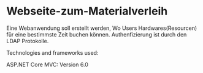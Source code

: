 # Webseite-zum-Materialverleih
Eine Webanwendung soll erstellt werden, Wo Users Hardwares(Resourcen) für eine bestimmste Zeit buchen können. Authenfizierung ist durch den LDAP Protokolle.


Technologies and frameworks used:

ASP.NET Core MVC: Version 6.0
